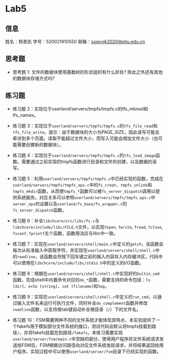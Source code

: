 # Lab5

## 信息

姓名：杨景凯
学号：520021910550
邮箱：sxqxyjk2020@sjtu.edu.cn

## 思考题

- 思考题 1: 文件的数据块使用基数树的形式组织有什么好处? 除此之外还有其他的数据块存储方式吗?

## 练习题

- 练习题 2：实现位于userland/servers/tmpfs/tmpfs.c的tfs_mknod和tfs_namex。

- 练习题 3：实现位于`userland/servers/tmpfs/tmpfs.c`的`tfs_file_read`和`tfs_file_write`。提示：由于数据块的大小为PAGE_SIZE，因此读写可能会牵涉到多个页面。读取不能超过文件大小，而写入可能会增加文件大小（也可能需要创建新的数据块）。

- 练习题 4：实现位于`userland/servers/tmpfs/tmpfs.c`的`tfs_load_image`函数。需要通过之前实现的tmpfs函数进行目录和文件的创建，以及数据的读写。

- 练习题 5：利用`userland/servers/tmpfs/tmpfs.c`中已经实现的函数，完成在`userland/servers/tmpfs/tmpfs_ops.c`中的`fs_creat`、`tmpfs_unlink`和`tmpfs_mkdir`函数，从而使`tmpfs_*`函数可以被`fs_server_dispatch`调用以提供系统服务。对应关系可以参照`userland/servers/tmpfs/tmpfs_ops.c`中`server_ops`的设置以及`userland/fs_base/fs_wrapper.c`的`fs_server_dispatch`函数。

- 练习题 6：补全`libchcore/src/libc/fs.c`与`libchcore/include/libc/FILE.h`文件，以实现`fopen`, `fwrite`, `fread`, `fclose`, `fscanf`, `fprintf`五个函数，函数用法应与libc中一致。

- 练习题 7：实现在`userland/servers/shell/main.c`中定义的`getch`，该函数会每次从标准输入中获取字符，并实现在`userland/servers/shell/shell.c`中的`readline`，该函数会将按下回车键之前的输入内容存入内存缓冲区。代码中可以使用在`libchcore/include/libc/stdio.h`中的定义的I/O函数。

- 练习题 8：根据在`userland/servers/shell/shell.c`中实现好的`bultin_cmd`函数，完成shell中内置命令对应的`do_*`函数，需要支持的命令包括：`ls [dir]`、`echo [string]`、`cat [filename]`和`top`。

- 练习题 9：实现在`userland/servers/shell/shell.c`中定义的`run_cmd`，以通过输入文件名来运行可执行文件，同时补全`do_complement`函数并修改`readline`函数，以支持按tab键自动补全根目录（`/`）下的文件名。

- 练习题 10：FSM需要两种不同的文件系统才能体现其特点，本实验提供了一个fakefs用于模拟部分文件系统的接口，测试代码会默认将tmpfs挂载到路径`/`，并将fakefs挂载在到路径`/fakefs`。本练习需要实现`userland/server/fsm/main.c`中空缺的部分，使得用户程序将文件系统请求发送给FSM后，FSM根据访问路径向对应文件系统发起请求，并将结果返回给用户程序。实现过程中可以使用`userland/server/fsm`目录下已经实现的函数。